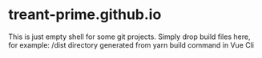 # treant-prime.github.io

This is just empty shell for some git projects.
Simply drop build files here, for example: /dist directory generated from yarn build command in Vue Cli
